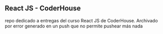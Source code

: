 ## React JS - CoderHouse

repo dedicado a entregas del curso React JS de CoderHouse. Archivado por error generado en un push que no permite pushear más nada
